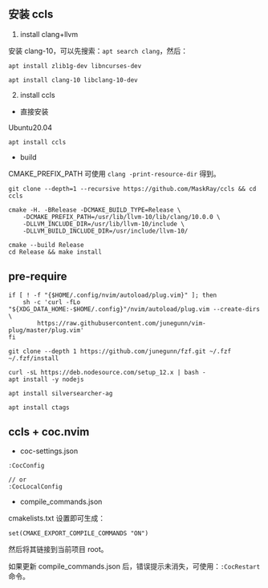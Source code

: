 ## 安装 ccls

1. install clang+llvm

安装 clang-10，可以先搜索：`apt search clang`，然后：
```
apt install zlib1g-dev libncurses-dev

apt install clang-10 libclang-10-dev
```

2. install ccls

- 直接安装

Ubuntu20.04
```
apt install ccls
```

- build

CMAKE_PREFIX_PATH 可使用 `clang -print-resource-dir` 得到。
```
git clone --depth=1 --recursive https://github.com/MaskRay/ccls && cd ccls

cmake -H. -BRelease -DCMAKE_BUILD_TYPE=Release \
    -DCMAKE_PREFIX_PATH=/usr/lib/llvm-10/lib/clang/10.0.0 \
    -DLLVM_INCLUDE_DIR=/usr/lib/llvm-10/include \
    -DLLVM_BUILD_INCLUDE_DIR=/usr/include/llvm-10/

cmake --build Release
cd Release && make install
```
## pre-require

```
if [ ! -f "{$HOME/.config/nvim/autoload/plug.vim}" ]; then
    sh -c 'curl -fLo "${XDG_DATA_HOME:-$HOME/.config}"/nvim/autoload/plug.vim --create-dirs \
        https://raw.githubusercontent.com/junegunn/vim-plug/master/plug.vim'
fi

git clone --depth 1 https://github.com/junegunn/fzf.git ~/.fzf
~/.fzf/install

curl -sL https://deb.nodesource.com/setup_12.x | bash -
apt install -y nodejs

apt install silversearcher-ag

apt install ctags
```
## ccls + coc.nvim

- coc-settings.json

```
:CocConfig

// or
:CocLocalConfig
```

- compile_commands.json

cmakelists.txt 设置即可生成：

`set(CMAKE_EXPORT_COMPILE_COMMANDS "ON")`

然后将其链接到当前项目 root。

如果更新 compile_commands.json 后，错误提示未消失，可使用：`:CocRestart` 命令。


